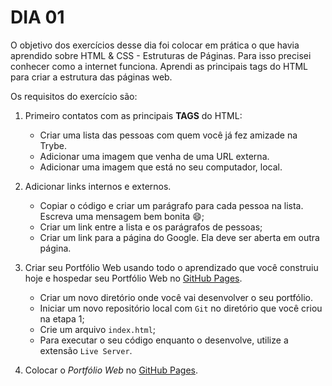 # DIA 01

O objetivo dos exercícios desse dia foi colocar em prática o que havia aprendido sobre HTML & CSS - Estruturas de Páginas. Para isso precisei conhecer como a internet funciona. Aprendi as principais tags do HTML para criar a estrutura das páginas web.

Os requisitos do exercício são:

1. Primeiro contatos com as  principais **TAGS** do HTML:
    - Criar uma lista das pessoas com quem você já fez amizade na Trybe.
    - Adicionar uma imagem que venha de uma URL externa.
    - Adicionar uma imagem que está no seu computador, local.

2. Adicionar links internos e externos.
    - Copiar o código e criar um parágrafo para cada pessoa na lista. Escreva uma mensagem bem bonita 😄;
    - Criar um link entre a lista e os parágrafos de pessoas;
    - Criar um link para a página do Google. Ela deve ser aberta em outra página.

3. Criar seu Portfólio Web usando todo o aprendizado que você construiu hoje e hospedar seu Portfólio Web no [GitHub Pages](https://pages.github.com/).
    - Criar um novo diretório onde você vai desenvolver o seu portfólio.
    - Iniciar um novo repositório local com `Git` no diretório que você criou na etapa 1;
    - Crie um arquivo `index.html`;
    - Para executar o seu código enquanto o desenvolve, utilize a extensão `Live Server`.

4. Colocar o *Portfólio Web* no [GitHub Pages](https://pages.github.com/).
